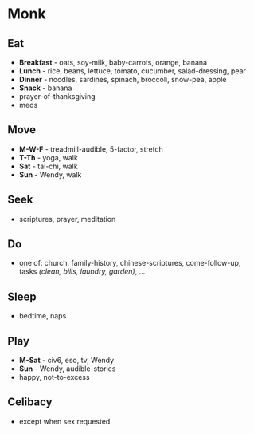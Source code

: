 # Monk

## Eat
* **Breakfast** - oats, soy-milk, baby-carrots, orange, banana
* **Lunch** - rice, beans, lettuce, tomato, cucumber, salad-dressing, pear
* **Dinner** - noodles, sardines, spinach, broccoli, snow-pea, apple
* **Snack** - banana
* prayer-of-thanksgiving
* meds

## Move
* **M-W-F** - treadmill-audible, 5-factor, stretch
* **T-Th** - yoga, walk 
* **Sat** - tai-chi, walk
* **Sun** - Wendy, walk

## Seek
* scriptures, prayer, meditation
## Do
* one of: church, family-history, chinese-scriptures, come-follow-up, tasks _(clean, bills, laundry, garden)_, ...

## Sleep
* bedtime, naps

## Play
* **M-Sat** - civ6, eso, tv, Wendy
* **Sun** - Wendy, audible-stories
* happy, not-to-excess

## Celibacy
* except when sex requested

